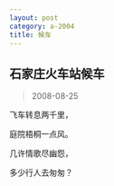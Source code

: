 ```yaml
---
layout: post
category: a-2004
title: 候车
---
```


## 石家庄火车站候车 ##

> 2008-08-25

飞车转息两千里， 

庭院梧桐一点风。 

几许情歌尽幽怨， 

多少行人去匆匆？ 
